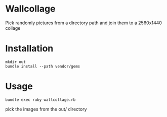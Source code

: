 # Wallcollage

Pick randomly pictures from a directory path and join them to a 2560x1440 collage

# Installation

    mkdir out
    bundle install --path vendor/gems

# Usage

    bundle exec ruby wallcollage.rb

pick the images from the out/ directory